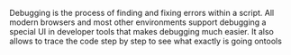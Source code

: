 Debugging is the process of finding and fixing errors within a script. All modern browsers and most other environments support debugging  a special UI in developer tools that makes debugging much easier. It also allows to trace the code step by step to see what exactly is going ontools
